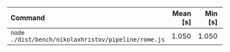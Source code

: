 | Command | Mean [s] | Min [s] | Max [s] | Relative |
|:---|---:|---:|---:|---:|
| `node ./dist/bench/nikolaxhristov/pipeline/rome.js` | 1.050 | 1.050 | 1.050 | 1.00 |
